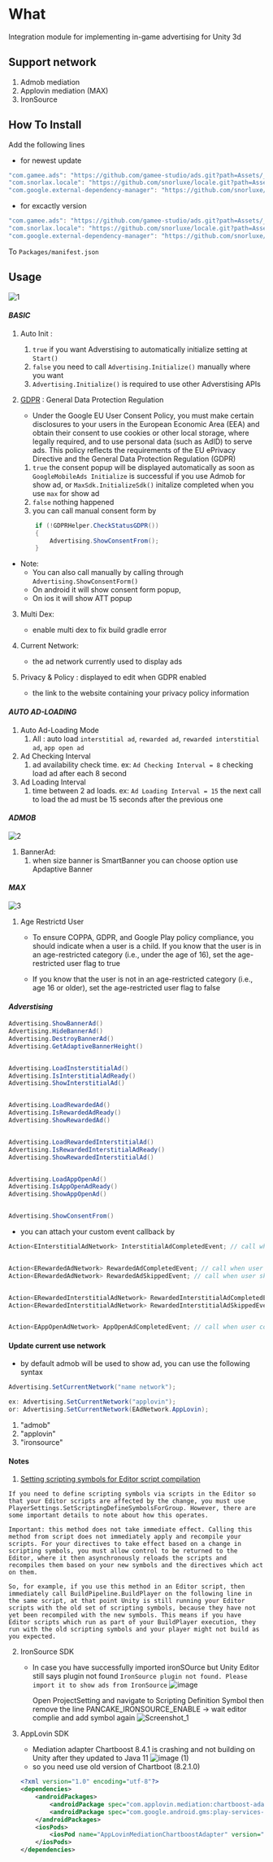 # What

Integration module for implementing in-game advertising for Unity 3d

## Support network

1. Admob mediation
2. Applovin mediation (MAX)
3. IronSource

## How To Install

Add the following lines

- for newest update

```csharp
"com.gamee.ads": "https://github.com/gamee-studio/ads.git?path=Assets/_Root",
"com.snorlax.locale": "https://github.com/snorluxe/locale.git?path=Assets/_Root#1.0.2",
"com.google.external-dependency-manager": "https://github.com/snorluxe/external-dependency-manager.git?path=Assets/_Root#1.2.169",
```

- for excactly version

```csharp
"com.gamee.ads": "https://github.com/gamee-studio/ads.git?path=Assets/_Root#1.0.7",
"com.snorlax.locale": "https://github.com/snorluxe/locale.git?path=Assets/_Root#1.0.2",
"com.google.external-dependency-manager": "https://github.com/snorluxe/external-dependency-manager.git?path=Assets/_Root#1.2.169",
```

To `Packages/manifest.json`

## Usage

![1](https://user-images.githubusercontent.com/44673303/161428593-fce3bccd-e05c-435f-b482-7f3a3a68b2ef.png)

#### _BASIC_

1. Auto Init :
    1. `true` if you want Adverstising to automatically initialize setting at `Start()`
    2. `false` you need to call `Advertising.Initialize()` manually where you want
    3. `Advertising.Initialize()` is required to use other Adverstising APIs

2. [GDPR](https://developers.google.com/admob/unity/eu-consent) : General Data Protection Regulation
    - Under the Google EU User Consent Policy, you must make certain disclosures to your users in the European Economic Area (EEA) and obtain their consent to use cookies or other
      local storage, where legally required, and to use personal data (such as AdID) to serve ads. This policy reflects the requirements of the EU ePrivacy Directive and the
      General Data Protection Regulation (GDPR)

    1. `true` the consent popup will be displayed automatically as soon as `GoogleMobileAds Initialize` is successful if you use Admob for show ad, or `MaxSdk.InitializeSdk()`
       initalize completed when you use `max` for show ad
    2. `false` nothing happened
    3. you can call manual consent form by
    ```c#
        if (!GDPRHelper.CheckStatusGDPR())
        {
            Advertising.ShowConsentFrom();
        }
    ```

- Note:
    - You can also call manually by calling through `Advertising.ShowConsentForm()`
    - On android it will show consent form popup,
    - On ios it will show ATT popup

3. Multi Dex:
   - enable multi dex to fix build gradle error
   
4. Current Network:
   - the ad network currently used to display ads

6. Privacy & Policy : displayed to edit when GDPR enabled
    - the link to the website containing your privacy policy information

#### _AUTO AD-LOADING_

1. Auto Ad-Loading Mode
    1. All : auto load `interstitial ad`, `rewarded ad`, `rewarded interstitial ad`, `app open ad`
2. Ad Checking Interval
    1. ad availability check time. ex: `Ad Checking Interval = 8` checking load ad after each 8 second
3. Ad Loading Interval
    1. time between 2 ad loads. ex: `Ad Loading Interval = 15` the next call to load the ad must be 15 seconds after the previous one

#### _ADMOB_

![2](https://user-images.githubusercontent.com/44673303/157592895-32e01024-3de7-41f4-8823-9a9b996371f2.png)

1. BannerAd:
    1. when size banner is SmartBanner you can choose option use Apdaptive Banner

#### _MAX_

![3](https://user-images.githubusercontent.com/44673303/157606179-7ea14705-175f-4297-bc96-d4516bee50cf.png)

1. Age Restrictd User

    - To ensure COPPA, GDPR, and Google Play policy compliance, you should indicate when a user is a child. If you know that the user is in an age-restricted category (i.e., under
      the age of 16), set the age-restricted user flag to true

    - If you know that the user is not in an age-restricted category (i.e., age 16 or older), set the age-restricted user flag to false

#### _Adverstising_

```c#
Advertising.ShowBannerAd()
Advertising.HideBannerAd()
Advertising.DestroyBannerAd()
Advertising.GetAdaptiveBannerHeight()


Advertising.LoadInsterstitialAd()
Advertising.IsInterstitialAdReady()
Advertising.ShowInterstitialAd()


Advertising.LoadRewardedAd()
Advertising.IsRewardedAdReady()
Advertising.ShowRewardedAd()


Advertising.LoadRewardedInterstitialAd()
Advertising.IsRewardedInterstitialAdReady()
Advertising.ShowRewardedInterstitialAd()


Advertising.LoadAppOpenAd()
Advertising.IsAppOpenAdReady()
Advertising.ShowAppOpenAd()


Advertising.ShowConsentFrom()

```

- you can attach your custom event callback by

```c#
Action<EInterstitialAdNetwork> InterstitialAdCompletedEvent; // call when user completed watch interstitialAd


Action<ERewardedAdNetwork> RewardedAdCompletedEvent; // call when user completed receive reward form rewardedAd
Action<ERewardedAdNetwork> RewardedAdSkippedEvent; // call when user skip watching rewardedAd


Action<ERewardedInterstitialAdNetwork> RewardedInterstitialAdCompletedEvent; // call when user completed receive reward form rewardedInterstitialAd
Action<ERewardedInterstitialAdNetwork> RewardedInterstitialAdSkippedEvent; // call when user skip watching rewardedInterstitialAd


Action<EAppOpenAdNetwork> AppOpenAdCompletedEvent; // call when user completed watch appOpenAd
```

#### Update current use network

- by default admob will be used to show ad, you can use the following syntax

```c#
Advertising.SetCurrentNetwork("name network");

ex: Advertising.SetCurrentNetwork("applovin");
or: Advertising.SetCurrentNetwork(EAdNetwork.AppLovin);
```

1. "admob"
2. "applovin"
3. "ironsource"

#### Notes

1. [Setting scripting symbols for Editor script compilation](https://docs.unity3d.com/Manual/CustomScriptingSymbols.html)

```text
If you need to define scripting symbols via scripts in the Editor so that your Editor scripts are affected by the change, you must use PlayerSettings.SetScriptingDefineSymbolsForGroup. However, there are some important details to note about how this operates.

Important: this method does not take immediate effect. Calling this method from script does not immediately apply and recompile your scripts. For your directives to take effect based on a change in scripting symbols, you must allow control to be returned to the Editor, where it then asynchronously reloads the scripts and recompiles them based on your new symbols and the directives which act on them.

So, for example, if you use this method in an Editor script, then immediately call BuildPipeline.BuildPlayer on the following line in the same script, at that point Unity is still running your Editor scripts with the old set of scripting symbols, because they have not yet been recompiled with the new symbols. This means if you have Editor scripts which run as part of your BuildPlayer execution, they run with the old scripting symbols and your player might not build as you expected.
```

2. IronSource SDK
   - In case you have successfully imported ironSOurce but Unity Editor still says plugin not found `IronSource plugin not found. Please import it to show ads from IronSource`
     ![image](https://user-images.githubusercontent.com/44673303/161428343-19750d61-b75e-4f37-a532-2a01a3e379e7.png)
   
     Open ProjectSetting and navigate to Scripting Definition Symbol then remove the line PANCAKE_IRONSOURCE_ENABLE -> wait editor complie and add symbol again
     ![Screenshot_1](https://user-images.githubusercontent.com/44673303/161428348-2e330f02-ca78-4b6d-8f4c-25d539c771b4.png)

3. AppLovin SDK
    - Mediation adapter Chartboost 8.4.1 is crashing and not building on Unity after they updated to Java 11
    ![image (1)](https://user-images.githubusercontent.com/44673303/161477158-1deae20f-ce7c-436a-8e8c-d4c5fe196ed7.png)
    - so you need use old version of Chartboot (8.2.1.0)
    ```xml
    <?xml version="1.0" encoding="utf-8"?>
    <dependencies>
        <androidPackages>
            <androidPackage spec="com.applovin.mediation:chartboost-adapter:8.2.1.0" />
            <androidPackage spec="com.google.android.gms:play-services-base:16.1.0" />
        </androidPackages>
        <iosPods>
            <iosPod name="AppLovinMediationChartboostAdapter" version="8.4.2.0" />
        </iosPods>
    </dependencies>
    ```